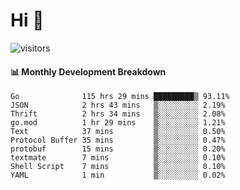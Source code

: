 # Hi 👋
 
![visitors](https://visitor-badge.glitch.me/badge?page_id=sorcererxw.sorcererx)

#### 📊 Monthly Development Breakdown

<!--START_SECTION:waka-->
```text
Go              115 hrs 29 mins █████████▒ 93.11%
JSON            2 hrs 43 mins   ▒░░░░░░░░░ 2.19%
Thrift          2 hrs 34 mins   ▒░░░░░░░░░ 2.08%
go.mod          1 hr 29 mins    ▒░░░░░░░░░ 1.21%
Text            37 mins         ▒░░░░░░░░░ 0.50%
Protocol Buffer 35 mins         ▒░░░░░░░░░ 0.47%
protobuf        15 mins         ▒░░░░░░░░░ 0.20%
textmate        7 mins          ▒░░░░░░░░░ 0.10%
Shell Script    7 mins          ▒░░░░░░░░░ 0.10%
YAML            1 min           ▒░░░░░░░░░ 0.02%
```
<!--END_SECTION:waka-->
